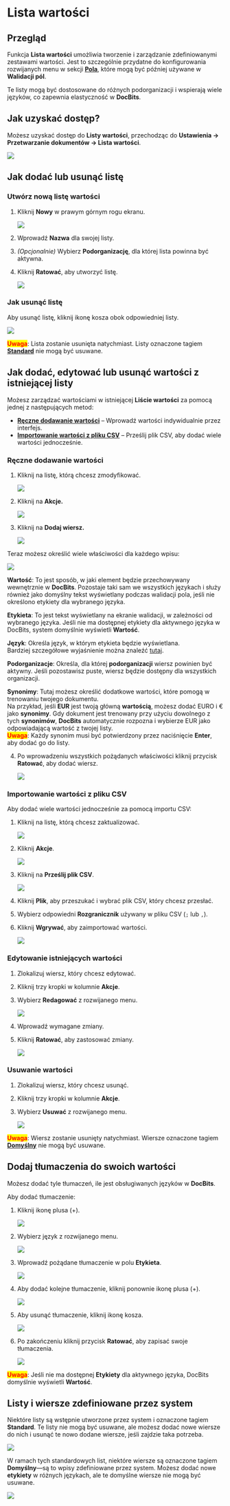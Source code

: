 # Lista wartości

## Przegląd

Funkcja **Lista wartości** umożliwia tworzenie i zarządzanie zdefiniowanymi zestawami wartości. Jest to szczególnie przydatne do konfigurowania rozwijanych menu w sekcji [**Pola**](../global-settings/document-types/fields/), które mogą być później używane w **Walidacji pól**.

Te listy mogą być dostosowane do różnych podorganizacji i wspierają wiele języków, co zapewnia elastyczność w **DocBits**.

## Jak uzyskać dostęp?

Możesz uzyskać dostęp do **Listy wartości**, przechodząc do **Ustawienia → Przetwarzanie dokumentów → Lista wartości**.

![](https://raw.githubusercontent.com/Fellow-Consulting-AG/docbits/refs/heads/main/readme/.gitbook/assets/settings_list_of_values.png)

## Jak dodać lub usunąć listę

### Utwórz nową listę wartości

1.  Kliknij **Nowy** w prawym górnym rogu ekranu.

    ![](https://raw.githubusercontent.com/Fellow-Consulting-AG/docbits/refs/heads/main/readme/.gitbook/assets/list_of_values_1.png)
2. Wprowadź **Nazwa** dla swojej listy.
3. _(Opcjonalnie)_ Wybierz **Podorganizację**, dla której lista powinna być aktywna.
4.  Kliknij **Ratować**, aby utworzyć listę.

    ![](https://raw.githubusercontent.com/Fellow-Consulting-AG/docbits/refs/heads/main/readme/.gitbook/assets/list_of_values_2.png)

### Jak usunąć listę

Aby usunąć listę, kliknij ikonę kosza obok odpowiedniej listy.

![](https://raw.githubusercontent.com/Fellow-Consulting-AG/docbits/refs/heads/main/readme/.gitbook/assets/list_of_values_13.png)

<mark style="color:red;">**Uwaga**</mark>: Lista zostanie usunięta natychmiast. Listy oznaczone tagiem [**Standard**](list-of-values.md#listy-i-wiersze-zdefiniowane-przez-system) nie mogą być usuwane.

## Jak dodać, edytować lub usunąć wartości z istniejącej listy

Możesz zarządzać wartościami w istniejącej **Liście wartości** za pomocą jednej z następujących metod:

* [**Ręczne dodawanie wartości**](list-of-values.md#reczne-dodawanie-wartosci) – Wprowadź wartości indywidualnie przez interfejs.
* [**Importowanie wartości z pliku CSV**](list-of-values.md#importowanie-wartosci-z-pliku-csv) – Prześlij plik CSV, aby dodać wiele wartości jednocześnie.

### Ręczne dodawanie wartości

1.  Kliknij na listę, którą chcesz zmodyfikować.

    ![](https://raw.githubusercontent.com/Fellow-Consulting-AG/docbits/refs/heads/main/readme/.gitbook/assets/list_of_values_3.png)
2.  Kliknij na **Akcje.**

    ![](https://raw.githubusercontent.com/Fellow-Consulting-AG/docbits/refs/heads/main/readme/.gitbook/assets/list_of_values_4.png)
3.  Kliknij na **Dodaj wiersz.**

    ![](https://raw.githubusercontent.com/Fellow-Consulting-AG/docbits/refs/heads/main/readme/.gitbook/assets/list_of_values_5.png)

Teraz możesz określić wiele właściwości dla każdego wpisu:

![](https://raw.githubusercontent.com/Fellow-Consulting-AG/docbits/refs/heads/main/readme/.gitbook/assets/list_of_values_6.png)

**Wartość**: To jest sposób, w jaki element będzie przechowywany wewnętrznie w **DocBits**. Pozostaje taki sam we wszystkich językach i służy również jako domyślny tekst wyświetlany podczas walidacji pola, jeśli nie określono etykiety dla wybranego języka.

**Etykieta**: To jest tekst wyświetlany na ekranie walidacji, w zależności od wybranego języka. Jeśli nie ma dostępnej etykiety dla aktywnego języka w DocBits, system domyślnie wyświetli **Wartość**.

**Język**: Określa język, w którym etykieta będzie wyświetlana.\
Bardziej szczegółowe wyjaśnienie można znaleźć [tutaj](list-of-values.md#dodaj-tlumaczenia-do-swoich-wartosci).

**Podorganizacje**: Określa, dla której **podorganizacji** wiersz powinien być aktywny. Jeśli pozostawisz puste, wiersz będzie dostępny dla wszystkich organizacji.

**Synonimy**: Tutaj możesz określić dodatkowe wartości, które pomogą w trenowaniu twojego dokumentu.\
Na przykład, jeśli **EUR** jest twoją główną **wartością**, możesz dodać EURO i € jako **synonimy**. Gdy dokument jest trenowany przy użyciu dowolnego z tych **synonimów**, **DocBits** automatycznie rozpozna i wybierze EUR jako odpowiadającą wartość z twojej listy.\
<mark style="color:red;">**Uwaga**</mark>: Każdy synonim musi być potwierdzony przez naciśnięcie **Enter**, aby dodać go do listy.

4.  Po wprowadzeniu wszystkich pożądanych właściwości kliknij przycisk **Ratować**, aby dodać wiersz.

    ![](https://raw.githubusercontent.com/Fellow-Consulting-AG/docbits/refs/heads/main/readme/.gitbook/assets/list_of_values_11.png)

### Importowanie wartości z pliku CSV

Aby dodać wiele wartości jednocześnie za pomocą importu CSV:

1.  Kliknij na listę, którą chcesz zaktualizować.

    ![](https://raw.githubusercontent.com/Fellow-Consulting-AG/docbits/refs/heads/main/readme/.gitbook/assets/list_of_values_3.png)
2.  Kliknij **Akcje**.

    ![](https://raw.githubusercontent.com/Fellow-Consulting-AG/docbits/refs/heads/main/readme/.gitbook/assets/list_of_values_4.png)
3.  Kliknij na **Prześlij plik CSV**.

    ![](https://raw.githubusercontent.com/Fellow-Consulting-AG/docbits/refs/heads/main/readme/.gitbook/assets/list_of_values_7.png)
4. Kliknij **Plik**, aby przeszukać i wybrać plik CSV, który chcesz przesłać.
5. Wybierz odpowiedni **Rozgranicznik** używany w pliku CSV (`;` lub `,`).
6.  Kliknij **Wgrywać**, aby zaimportować wartości.

    ![](https://raw.githubusercontent.com/Fellow-Consulting-AG/docbits/refs/heads/main/readme/.gitbook/assets/list_of_values_8.png)

### Edytowanie istniejących wartości

1. Zlokalizuj wiersz, który chcesz edytować.
2. Kliknij trzy kropki w kolumnie **Akcje**.
3.  Wybierz **Redagować** z rozwijanego menu.

    ![](https://raw.githubusercontent.com/Fellow-Consulting-AG/docbits/refs/heads/main/readme/.gitbook/assets/list_of_values_10.png)
4. Wprowadź wymagane zmiany.
5.  Kliknij **Ratować**, aby zastosować zmiany.

    ![](https://raw.githubusercontent.com/Fellow-Consulting-AG/docbits/refs/heads/main/readme/.gitbook/assets/list_of_values_11.png)

### Usuwanie wartości

1. Zlokalizuj wiersz, który chcesz usunąć.
2. Kliknij trzy kropki w kolumnie **Akcje**.
3.  Wybierz **Usuwać** z rozwijanego menu.

    ![](https://raw.githubusercontent.com/Fellow-Consulting-AG/docbits/refs/heads/main/readme/.gitbook/assets/list_of_values_12.png)

<mark style="color:red;">**Uwaga**</mark>: Wiersz zostanie usunięty natychmiast. Wiersze oznaczone tagiem [**Domyślny**](list-of-values.md#listy-i-wiersze-zdefiniowane-przez-system) nie mogą być usuwane.

## Dodaj tłumaczenia do swoich wartości

Możesz dodać tyle tłumaczeń, ile jest obsługiwanych języków w **DocBits**.

Aby dodać tłumaczenie:

1.  Kliknij ikonę plusa (+).

    ![](https://raw.githubusercontent.com/Fellow-Consulting-AG/docbits/refs/heads/main/readme/.gitbook/assets/list_of_values_14.png)
2.  Wybierz język z rozwijanego menu.

    ![](https://raw.githubusercontent.com/Fellow-Consulting-AG/docbits/refs/heads/main/readme/.gitbook/assets/list_of_values_15.png)
3.  Wprowadź pożądane tłumaczenie w polu **Etykieta**.

    ![](https://raw.githubusercontent.com/Fellow-Consulting-AG/docbits/refs/heads/main/readme/.gitbook/assets/list_of_values_16.png)
4.  Aby dodać kolejne tłumaczenie, kliknij ponownie ikonę plusa (+).

    ![](https://raw.githubusercontent.com/Fellow-Consulting-AG/docbits/refs/heads/main/readme/.gitbook/assets/list_of_values_17.png)
5.  Aby usunąć tłumaczenie, kliknij ikonę kosza.

    ![](https://raw.githubusercontent.com/Fellow-Consulting-AG/docbits/refs/heads/main/readme/.gitbook/assets/list_of_values_18.png)
6.  Po zakończeniu kliknij przycisk **Ratować**, aby zapisać swoje tłumaczenia.

    ![](https://raw.githubusercontent.com/Fellow-Consulting-AG/docbits/refs/heads/main/readme/.gitbook/assets/list_of_values_19.png)

<mark style="color:red;">**Uwaga**</mark>: Jeśli nie ma dostępnej **Etykiety** dla aktywnego języka, DocBits domyślnie wyświetli **Wartość**.

## Listy i wiersze zdefiniowane przez system

Niektóre listy są wstępnie utworzone przez system i oznaczone tagiem **Standard**. Te listy nie mogą być usuwane, ale możesz dodać nowe wiersze do nich i usunąć te nowo dodane wiersze, jeśli zajdzie taka potrzeba.

![](https://raw.githubusercontent.com/Fellow-Consulting-AG/docbits/refs/heads/main/readme/.gitbook/assets/list_of_values_9.png)

W ramach tych standardowych list, niektóre wiersze są oznaczone tagiem **Domyślny**—są to wpisy zdefiniowane przez system. Możesz dodać nowe **etykiety** w różnych językach, ale te domyślne wiersze nie mogą być usuwane.

![](https://raw.githubusercontent.com/Fellow-Consulting-AG/docbits/refs/heads/main/readme/.gitbook/assets/list_of_values_20.png)
